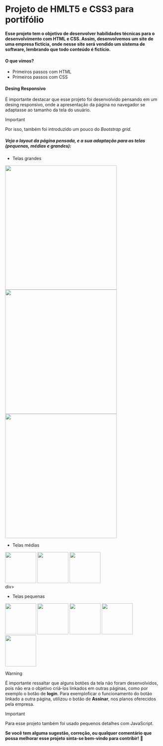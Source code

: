 # Projeto de HMLT5 e CSS3 para portifólio

**Esse projeto tem o objetivo de desenvolver habilidades técnicas para o desenvolvimento com HTML e CSS. Assim, desenvolvemos um site de uma empresa fictícia, onde nesse site será vendido um sistema de software, lembrando que todo conteúdo é fictício.**

#### O que vimos?
 - Primeiros passos com HTML
 - Primeiros passos com CSS

#### Desing Responsivo
É importante destacar que esse projeto foi desenvolvido pensando em um desing responsivo, onde a apresentação da página no navegador se adaptasse ao tamanho da tela do usuário. 

> [!IMPORTANT]
> Por isso, também foi introduzido um pouco do *Bootstrap grid*.



##### Veja o layout da página pensada, e a sua adaptação para as telas (pequenas, médias e grandes):
 - Telas grandes
   
<div aling-"center">
 <img src=".../imgread/telagrande1.png" width="360px" height="400px">
 <img src=".../imgread//telagrande2.png" width="360px" height="400px">
 <img src=".../imgread/telagrande3.png" width="360px" height="400px">
</div>

 - Telas médias
   
<div aling-"center">
 <img src="/projects/projeto_html_css_portifolio/imagens/telamedia1.png" width="100px">
 <img src="/projects/projeto_html_css_portifolio/imagens/telamedia2.png" width="100px">
 <img src="/projects/projeto_html_css_portifolio/imagens/telamedia3.png" width="100px">
</div>div>

 - Telas pequenas
   
<div aling-"center">
 <img src="/projects/projeto_html_css_portifolio/imagens/telapqeuna1.png" width="100px">
 <img src="/projects/projeto_html_css_portifolio/imagens/telaprquena2.png" width="100px">
 <img src="/projects/projeto_html_css_portifolio/imagens/telapequena3.png" width="100px">
 <img src="/projects/projeto_html_css_portifolio/imagens/telapequena4.png" width="100px">
 <img src="/projects/projeto_html_css_portifolio/imagens/telapequena5.png" width="100px">
</div>


> [!WARNING]
> É importante ressaltar que alguns botões da tela não foram desenvolvidos, pois não era o objetivo criá-los linkados em outras páginas, como por exemplo o botão de **login**. Para exemploficar o funcionamento do botão linkado a outra página, utilizou o botão de **Assinar**, nos planos oferecidos pela empresa.


> [!IMPORTANT]
> Para esse projeto também foi usado pequenos detalhes com JavaScript.


**Se você tem alguma sugestão, correção, ou qualquer comentário que possa melhorar esse projeto sinta-se bem-vindo para contribir!**
:slightly_smiling_face:
